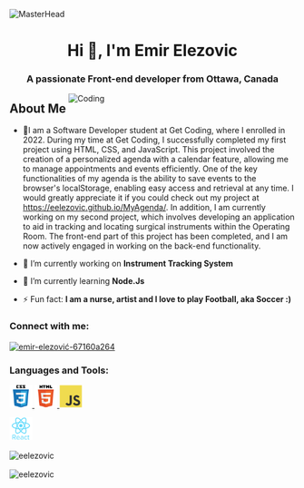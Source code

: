 ![MasterHead](https://obc.com.tr/wp-content/uploads/2019/01/banner-software-development.png)
<h1 align="center">Hi 👋, I'm Emir Elezovic</h1>
<h3 align="center">A passionate Front-end developer from Ottawa, Canada</h3>
<img align="right" alt="Coding" width="400" src="https://i.pinimg.com/originals/e8/f4/53/e8f453469a3ec97ecd354df465d73913.gif">


## About Me

- 🔭I am a Software Developer student at Get Coding, where I enrolled in 2022. During my time at Get Coding, I successfully completed my first project using HTML, CSS, and JavaScript. This project involved the creation of a personalized agenda with a calendar feature, allowing me to manage appointments and events efficiently. One of the key functionalities of my agenda is the ability to save events to the browser's localStorage, enabling easy access and retrieval at any time. I would greatly appreciate it if you could check out my project at https://eelezovic.github.io/MyAgenda/. In addition, I am currently working on my second project, which involves developing an application to aid in tracking and locating surgical instruments within the Operating Room. The front-end part of this project has been completed, and I am now actively engaged in working on the back-end functionality.

- 🔭 I’m currently working on **Instrument Tracking System**

- 🌱 I’m currently learning **Node.Js**

- ⚡ Fun fact: **I am a nurse, artist and I love to play Football, aka Soccer :)**

<h3 align="left">Connect with me:</h3>
<p align="left">
<a href="https://linkedin.com/in/emir-elezović-67160a264" target="blank"><img align="center" src="https://raw.githubusercontent.com/rahuldkjain/github-profile-readme-generator/master/src/images/icons/Social/linked-in-alt.svg" alt="emir-elezović-67160a264" height="30" width="40" /></a>
</p>

<h3 align="left">Languages and Tools:</h3>
<p align="left"> <a href="https://www.w3schools.com/css/" target="_blank" rel="noreferrer"> <img src="https://raw.githubusercontent.com/devicons/devicon/master/icons/css3/css3-original-wordmark.svg" alt="css3" width="40" height="40"/> </a> <a href="https://www.w3.org/html/" target="_blank" rel="noreferrer"> <img src="https://raw.githubusercontent.com/devicons/devicon/master/icons/html5/html5-original-wordmark.svg" alt="html5" width="40" height="40"/> </a> <a href="https://developer.mozilla.org/en-US/docs/Web/JavaScript" target="_blank" rel="noreferrer"> <img src="https://raw.githubusercontent.com/devicons/devicon/master/icons/javascript/javascript-original.svg" alt="javascript" width="40" height="40"/> </a> </p>
</a> <a href="https://reactjs.org/" target="_blank" rel="noreferrer"> <img src="https://raw.githubusercontent.com/devicons/devicon/master/icons/react/react-original-wordmark.svg" alt="react" width="40" height="40"/> </a> </p>

<p><img align="center" src="https://github-readme-stats.vercel.app/api/top-langs?username=eelezovic&show_icons=true&locale=en&layout=compact" alt="eelezovic" /></p>

<p><img align="center" src="https://github-readme-streak-stats.herokuapp.com/?user=eelezovic&" alt="eelezovic" /></p>

